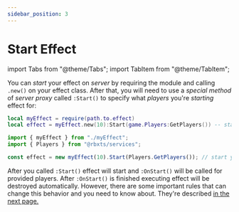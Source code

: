 ```yaml
---
sidebar_position: 3
---
```


# Start Effect

import Tabs from "@theme/Tabs";
import TabItem from "@theme/TabItem";

You can *start* your effect on *server* by requiring the module and calling `.new()` on your effect class. 
After that, you will need to use a *special method* of *server proxy* called `:Start()` to specify
what *players* you're *starting* effect for:

<Tabs groupId="languages">
<TabItem value="Luau">

```lua title="somewhere.lua" showLineNumbers
local myEffect = require(path.to.effect)
local effect = myEffect.new(10):Start(game.Players:GetPlayers()) -- start your effect for all players
```

</TabItem>
<TabItem value="TypeScript" default>

```ts title="somewhere.ts" showLineNumbers
import { myEffect } from "./myEffect";
import { Players } from "@rbxts/services";

const effect = new myEffect(10).Start(Players.GetPlayers()); // start your effect for all players
```

</TabItem>
</Tabs>

After you called `:Start()` effect will start and `:OnStart()` will be called for provided players.
After `:OnStart()` is finished executing effect will be destroyed automatically.
However, there are some important rules that can change this behavior and you need to know about.
They're described [in the next page.](./lifetime)